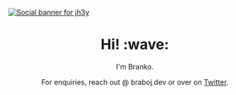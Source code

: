 [![Social banner for jh3y](https://github.com/jh3y/jh3y/raw/master/assets/header-banner--optimized.svg)](https://jhey.dev)

<h1 align='center'> Hi! :wave:</h1>

<p align='center'> I'm Branko. </p>
<p align='center'>For enquiries, reach out @ braboj.dev or over on <a href="https://twitter.com/braboj">Twitter</a>.</p>
